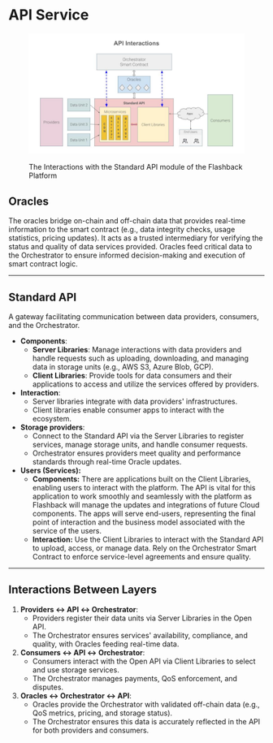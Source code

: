 # API Service

<figure><img src="../../.gitbook/assets/Flashback Ecosystem Diagrams (7).jpg" alt=""><figcaption><p>The Interactions with the Standard API module of the Flashback Platform</p></figcaption></figure>

## **Oracles**

The oracles bridge on-chain and off-chain data that provides real-time information to the smart contract (e.g., data integrity checks, usage statistics, pricing updates). It acts as a trusted intermediary for verifying the status and quality of data services provided. Oracles feed critical data to the Orchestrator to ensure informed decision-making and execution of smart contract logic.

***

## **Standard API**

A gateway facilitating communication between data providers, consumers, and the Orchestrator.

* **Components**:
  * **Server Libraries**: Manage interactions with data providers and handle requests such as uploading, downloading, and managing data in storage units (e.g., AWS S3, Azure Blob, GCP).
  * **Client Libraries**: Provide tools for data consumers and their applications to access and utilize the services offered by providers.
* **Interaction**:
  * Server libraries integrate with data providers' infrastructures.
  * Client libraries enable consumer apps to interact with the ecosystem.
* **Storage providers**:
  * Connect to the Standard API via the Server Libraries to register services, manage storage units, and handle consumer requests.
  * Orchestrator ensures providers meet quality and performance standards through real-time Oracle updates.
* **Users (Services):**
  * **Components:**  There are applications built on the Client Libraries, enabling users to interact with the platform. The API is vital for this application to work smoothly and seamlessly with the platform as Flashback will manage the updates and integrations of future Cloud components. The apps will serve end-users, representing the final point of interaction and the business model associated with the service of the users.
  * **Interaction:** Use the Client Libraries to interact with the Standard API to upload, access, or manage data. Rely on the Orchestrator Smart Contract to enforce service-level agreements and ensure quality.

***

## **Interactions Between Layers**

1. **Providers ↔ API ↔ Orchestrator**:
   * Providers register their data units via Server Libraries in the Open API.
   * The Orchestrator ensures services' availability, compliance, and quality, with Oracles feeding real-time data.
2. **Consumers ↔ API ↔ Orchestrator**:
   * Consumers interact with the Open API via Client Libraries to select and use storage services.
   * The Orchestrator manages payments, QoS enforcement, and disputes.
3. **Oracles ↔ Orchestrator ↔ API**:
   * Oracles provide the Orchestrator with validated off-chain data (e.g., QoS metrics, pricing, and storage status).
   * The Orchestrator ensures this data is accurately reflected in the API for both providers and consumers.
